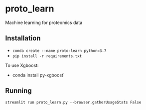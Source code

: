 # proto_learn
Machine learning for proteomics data

## Installation

* `conda create --name proto-learn python=3.7`
* `pip install -r requirements.txt`

To use Xgboost:
* conda install py-xgboost`

## Running

`streamlit run proto_learn.py --browser.gatherUsageStats False`
